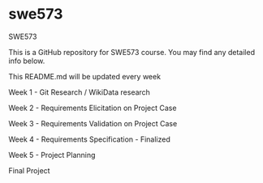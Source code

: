 # swe573
SWE573

This is a GitHub repository for SWE573 course. You may find any detailed info below.

This README.md will be updated every week

Week 1 - Git Research / WikiData research

Week 2 - Requirements Elicitation on Project Case 

Week 3 - Requirements Validation on Project Case 

Week 4 - Requirements Specification - Finalized

Week 5 - Project Planning

Final Project
